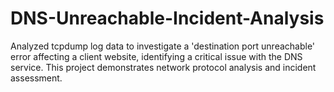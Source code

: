 # DNS-Unreachable-Incident-Analysis
Analyzed tcpdump log data to investigate a 'destination port unreachable' error affecting a client website, identifying a critical issue with the DNS service. This project demonstrates network protocol analysis and incident assessment.
